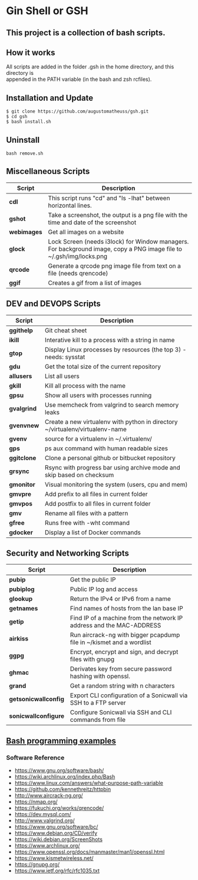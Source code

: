 # Gin Shell or GSH   

## This project is a collection of bash scripts.   

## How it works  
All scripts are added in the folder .gsh in the home directory, and this directory is  
appended in the PATH variable (in the bash and zsh rcfiles).

## Installation and Update  
```
$ git clone https://github.com/augustomatheuss/gsh.git
$ cd gsh
$ bash install.sh    
```

## Uninstall
```
bash remove.sh
```

## Miscellaneous Scripts  
| Script | Description |  
| -- | -- |  
| **cdl** | This script runs "cd" and "ls -lhat" between horizontal lines. |  
| **gshot** | Take a screenshot, the output is a png file with the time and date of the screenshot |  
| **webimages** | Get all images on a website |  
| **glock** | Lock Screen (needs i3lock) for Window managers. For background image, copy a PNG image file to ~/.gsh/img/locks.png |  
| **qrcode** | Generate a qrcode png image file from text on a file (needs qrencode) |  
| **ggif** | Creates a gif from a list of images |    

## DEV and DEVOPS Scripts  
| Script | Description |  
| -- | -- |  
| **ggithelp** | Git cheat sheet  |  
| **ikill** | Interative kill to a process with a string in name |  
| **gtop** | Display Linux processes by resources (the top 3) - needs: sysstat |  
| **gdu** | Get the total size of the current repository |  
| **allusers** | List all users |  
| **gkill** | Kill all process with the name |  
| **gpsu** | Show all users with processes running |  
| **gvalgrind** | Use memcheck from valgrind to search memory leaks |  
| **gvenvnew** | Create a new virtualenv with python in directory ~/virtualenv/virtualenv-name |  
| **gvenv** | source for a virtualenv in ~/.virtualenv/ |  
| **gps** | ps aux command with human readable sizes |  
| **ggitclone** | Clone a personal github or bitbucket repository |  
| **grsync** | Rsync with progress bar using archive mode and skip based on checksum |   
| **gmonitor** | Visual monitoring the system (users, cpu and mem) |   
| **gmvpre** | Add prefix to all files in current folder |  
| **gmvpos** | Add postfix to all files in current folder |  
| **gmv** | Rename all files with a pattern |    
| **gfree** | Runs free with -wht command |   
| **gdocker** | Display a list of Docker commands |   

## Security and Networking Scripts  
| Script | Description |  
| -- | -- |  
| **pubip** | Get the public IP |    
| **pubiplog** | Public IP log and access |   
| **glookup** | Return the IPv4 or IPv6 from a name |
| **getnames** | Find names of hosts from the lan base IP |  
| **getip** | Find IP of a machine from the network IP address and the MAC-ADDRESS |  
| **airkiss** | Run aircrack-ng with bigger pcapdump file in ~/kismet and a wordlist  |   
| **ggpg** | Encrypt, encrypt and sign, and decrypt files with gnupg |  
| **ghmac** | Derivates key from secure password hashing with openssl. |  
| **grand** | Get a random string with n characters |  
| **getsonicwallconfig** | Export CLI configuration of a Sonicwall via SSH to a FTP server |  
| **sonicwallconfigure** | Configure Sonicwall via SSH and CLI commands from file  |


## [Bash programming examples](https://github.com/augustomatheuss/adlabs/tree/master/bash-notebook)


### Software Reference  

* https://www.gnu.org/software/bash/  
* https://wiki.archlinux.org/index.php/Bash  
* https://www.linux.com/answers/what-purpose-path-variable  
* https://github.com/kennethreitz/httpbin  
* http://www.aircrack-ng.org/  
* https://nmap.org/  
* https://fukuchi.org/works/qrencode/  
* https://dev.mysql.com/  
* http://www.valgrind.org/  
* https://www.gnu.org/software/bc/  
* https://www.debian.org/CD/verify  
* https://wiki.debian.org/ScreenShots  
* https://www.archlinux.org/  
* https://www.openssl.org/docs/manmaster/man1/openssl.html  
* https://www.kismetwireless.net/  
* https://gnupg.org/  
* https://www.ietf.org/rfc/rfc1035.txt 
